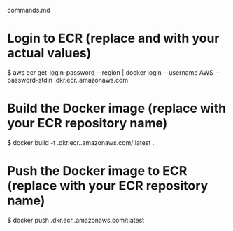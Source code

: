 commands.md
# Login to ECR (replace <region> and <account-id> with your actual values)
$ aws ecr get-login-password --region <region> | docker login --username AWS --password-stdin <account-id>.dkr.ecr.<region>.amazonaws.com

# Build the Docker image (replace <repo-name> with your ECR repository name)
$ docker build -t <account-id>.dkr.ecr.<region>.amazonaws.com/<repo-name>:latest .

# Push the Docker image to ECR (replace <repo-name> with your ECR repository name)
$ docker push <account-id>.dkr.ecr.<region>.amazonaws.com/<repo-name>:latest
